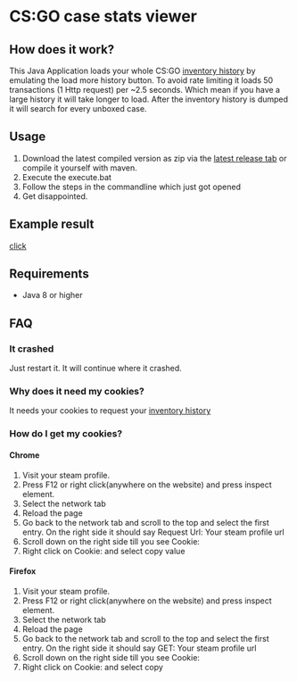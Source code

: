 # CS:GO case stats viewer

## How does it work?

This Java Application loads your whole CS:GO <a href=https://steamcommunity.com/my/inventoryhistory>inventory history</a> by emulating the load more history button.
To avoid rate limiting it loads 50 transactions (1 Http request) per ~2.5 seconds. Which mean if you have a large history it will take longer to load.
After the inventory history is dumped it will search for every unboxed case.

## Usage

1. Download the latest compiled version as zip via the <a href=https://github.com/cantryDev/CSGOCaseStatsViewer/releases/latest>latest release tab</a> or compile it yourself with maven.
2. Execute the execute.bat 
3. Follow the steps in the commandline which just got opened
4. Get disappointed.

## Example result

<a href=https://github.com/cantryDev/CSGOCaseStatsViewer/blob/master/result_07_02_2021_14_54.txt>click</a>

## Requirements
- Java 8 or higher

## FAQ

### It crashed
Just restart it. It will continue where it crashed.

### Why does it need my cookies?
It needs your cookies to request your <a href=https://steamcommunity.com/my/inventoryhistory>inventory history</a>

### How do I get my cookies?

#### Chrome

1. Visit your steam profile.
2. Press F12 or right click(anywhere on the website) and press inspect element. 
3. Select the network tab
4. Reload the page
5. Go back to the network tab and scroll to the top and select the first entry. On the right side it should say Request Url: Your steam profile url
6. Scroll down on the right side till you see Cookie:
7. Right click on Cookie: and select copy value

#### Firefox
1. Visit your steam profile.
2. Press F12 or right click(anywhere on the website) and press inspect element.
3. Select the network tab
4. Reload the page
5. Go back to the network tab and scroll to the top and select the first entry. On the right side it should say GET: Your steam profile url
6. Scroll down on the right side till you see Cookie:
7. Right click on Cookie: and select copy

